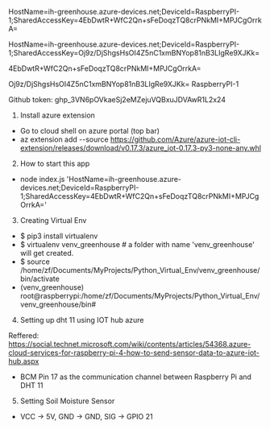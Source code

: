 HostName=ih-greenhouse.azure-devices.net;DeviceId=RaspberryPI-1;SharedAccessKey=4EbDwtR+WfC2Qn+sFeDoqzTQ8crPNkMI+MPJCgOrrkA=

HostName=ih-greenhouse.azure-devices.net;DeviceId=RaspberryPI-1;SharedAccessKey=Oj9z/DjShgsHsOI4Z5nC1xmBNYop81nB3LIgRe9XJKk=

4EbDwtR+WfC2Qn+sFeDoqzTQ8crPNkMI+MPJCgOrrkA=

Oj9z/DjShgsHsOI4Z5nC1xmBNYop81nB3LIgRe9XJKk=
RaspberryPI-1

Github token: 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

1.  Install azure extension
- Go to cloud shell on azure portal (top bar)
- az extension add --source https://github.com/Azure/azure-iot-cli-extension/releases/download/v0.17.3/azure_iot-0.17.3-py3-none-any.whl

2. How to start this app
- node index.js 'HostName=ih-greenhouse.azure-devices.net;DeviceId=RaspberryPI-1;SharedAccessKey=4EbDwtR+WfC2Qn+sFeDoqzTQ8crPNkMI+MPJCgOrrkA='

3. Creating Virtual Env
- $ pip3 install virtualenv
- $ virtualenv venv_greenhouse # a folder with name 'venv_greenhouse' will get created.
- $ source /home/zf/Documents/MyProjects/Python_Virtual_Env/venv_greenhouse/bin/activate
- (venv_greenhouse) root@raspberrypi:/home/zf/Documents/MyProjects/Python_Virtual_Env/venv_greenhouse/bin# 



4. Setting up dht 11 using IOT hub azure

Reffered:
https://social.technet.microsoft.com/wiki/contents/articles/54368.azure-cloud-services-for-raspberry-pi-4-how-to-send-sensor-data-to-azure-iot-hub.aspx


- BCM Pin 17 as the communication channel between Raspberry Pi and DHT 11

5. Setting Soil Moisture Sensor
- VCC -> 5V, GND -> GND, SIG -> GPIO 21

